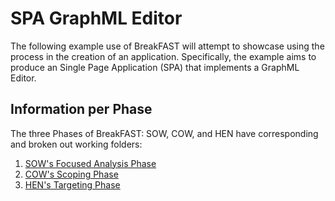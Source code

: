 # SPA GraphML Editor

The following example use of BreakFAST will attempt to showcase using the process in the creation of an application.
Specifically, the example aims to produce an Single Page Application (SPA) that implements a GraphML Editor.

## Information per Phase

The three Phases of BreakFAST: SOW, COW, and HEN have corresponding and broken out working folders:

1. [SOW's Focused Analysis Phase](./01_SOW/)
2. [COW's Scoping Phase](./02_COW/)
3. [HEN's Targeting Phase](./03_HEN/)

